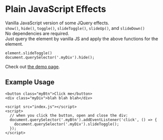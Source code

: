# Plain JavaScript Effects

Vanilla JavaScript version of some JQuery effects.   
`show()`, `hide()`, `toggle()`, `slideToggle()`, `slideUp()`, and `slideDown()`   
No dependencies are required.    
Just query the element by vanilla JS and apply the above functions for the element.
```
element.slideToggle()
document.querySelector('.myDiv').hide();
```

Check out [the demo page](https://hungle00.github.io/plain-js-effect/).

## Example Usage
```
<button class="myBtn">Click me</button>
<div class="myDiv">blah blah blah</div>

<script src="index.js"></script>
<script>
  // when you click the button, open and close the div:
  document.querySelector('.myBtn').addEventListener('click', () => {
    document.querySelector('.myDiv').slideToggle();
  });
</script>
```


